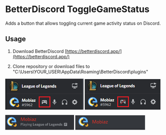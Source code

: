 # BetterDiscord ToggleGameStatus

Adds a button that allows toggling current game activity status on Discord.

## Usage

1. Download BetterDiscord [https://betterdiscord.app/](https://betterdiscord.app/)

2. Clone repository or download files to "C:\Users\YOUR_USER\AppData\Roaming\BetterDiscord\plugins"

![statusenabled1](/res/statusenabled1.png)
![statusdisabled1](/res/statusdisabled1.png)

![statusenabled1](/res/statusenabled2.png)
![statusdisabled1](/res/statusdisabled2.png)